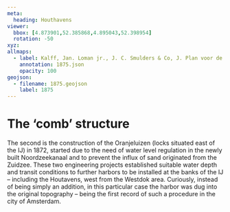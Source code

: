 ```yaml
---
meta:
  heading: Houthavens
viewer:
  bbox: [4.873901,52.385868,4.895043,52.398954]
  rotation: -50
xyz:
allmaps:
  - label: Kalff, Jan. Loman jr., J. C. Smulders & Co, J. Plan voor de uitbreiding van Amsterdam opgemaakt in 1875. Scale 1:7500. Stadsarchief Amsterdam.
    annotation: 1875.json
    opacity: 100
geojson:
  - filename: 1875.geojson
    label: 1875
---
```

# The ‘comb’ structure
The second is the construction of the Oranjeluizen (locks situated east of the IJ) in 1872, started due to the need of water level regulation in the newly built Noordzeekanaal and to prevent the influx of sand originated from the Zuidzee. These two engineering projects established suitable water depth and transit conditions to further harbors to be installed at the banks of the IJ – including the Houtavens, west from the Westdok area. Curiously, instead of being simply an addition, in this particular case the harbor was dug into the original topography – being the first record of such a procedure in the city of Amsterdam.
